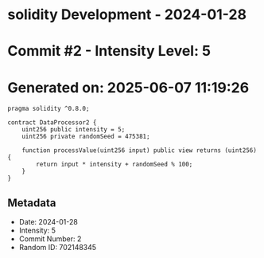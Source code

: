﻿# solidity Development - 2024-01-28
# Commit #2 - Intensity Level: 5
# Generated on: 2025-06-07 11:19:26
```solidity
pragma solidity ^0.8.0;

contract DataProcessor2 {
    uint256 public intensity = 5;
    uint256 private randomSeed = 475381;

    function processValue(uint256 input) public view returns (uint256) {
        return input * intensity + randomSeed % 100;
    }
}
```
## Metadata
- Date: 2024-01-28
- Intensity: 5
- Commit Number: 2
- Random ID: 702148345
